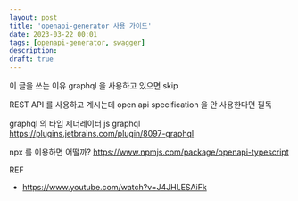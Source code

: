 ```yaml
---
layout: post
title: 'openapi-generator 사용 가이드'
date: 2023-03-22 00:01
tags: [openapi-generator, swagger]
description: 
draft: true
---
```



이 글을 쓰는 이유
graphql 을 사용하고 있으면 skip

REST API 를 사용하고 계시는데 open api specification 을 안 사용한다면 필독


graphql 의 타입 제너레이터
js graphql 
https://plugins.jetbrains.com/plugin/8097-graphql


npx 를 이용하면 어떨까?
https://www.npmjs.com/package/openapi-typescript



REF
- https://www.youtube.com/watch?v=J4JHLESAiFk


